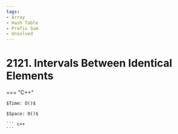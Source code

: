 ```yaml
---
tags:
- Array
- Hash Table
- Prefix Sum
- Unsolved
---
```



# 2121. Intervals Between Identical Elements

=== "C++"

    $Time: O()$

    $Space: O()$

    ``` c++
    ```